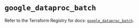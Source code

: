 # `google_dataproc_batch`

Refer to the Terraform Registry for docs: [`google_dataproc_batch`](https://registry.terraform.io/providers/hashicorp/google/6.12.0/docs/resources/dataproc_batch).
